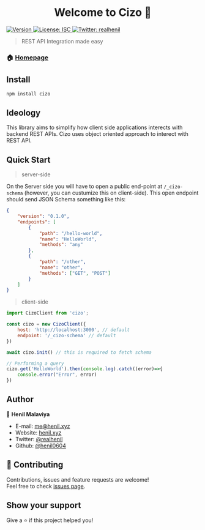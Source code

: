 <h1 align="center">Welcome to Cizo 👋</h1>
<p>
  <a href="https://www.npmjs.com/package/cizo" target="_blank">
    <img alt="Version" src="https://img.shields.io/npm/v/cizo.svg">
  </a>
  <a href="#" target="_blank">
    <img alt="License: ISC" src="https://img.shields.io/badge/License-ISC-yellow.svg" />
  </a>
  <a href="https://twitter.com/realhenil" target="_blank">
    <img alt="Twitter: realhenil" src="https://img.shields.io/twitter/follow/realhenil.svg?style=social" />
  </a>
</p>

> REST API Integration made easy

### 🏠 [Homepage](https://github.com/henil0604/cizo#readme)

## Install

```sh
npm install cizo
```

## Ideology

This library aims to simplify how client side applications interects with backend REST APIs. Cizo uses object oriented approach to interect with REST API.

## Quick Start

> server-side

On the Server side you will have to open a public end-point at `/_cizo-schema` (however, you can custumize this on client-side). This open endpoint should send JSON Schema something like this: 

```json
{
    "version": "0.1.0",
    "endpoints": [
        {
            "path": "/hello-world",
            "name": "HelloWorld",
            "methods": "any"
        },
        {
            "path": "/other",
            "name": "other",
            "methods": ["GET", "POST"]
        }
    ]
}
```

> client-side
```js
import CizoClient from 'cizo';

const cizo = new CizoClient({
    host: 'http://localhost:3000', // default
    endpoint: '/_cizo-schema' // default
})

await cizo.init() // this is required to fetch schema

// Performing a query
cizo.get('HelloWorld').then(console.log).catch((error)=>{
    console.error("Error", error)
})

```


## Author

👤 **Henil Malaviya**

* E-mail: [me@henil.xyz](mailto:me@henil.xyz)
* Website: [henil.xyz](https://henil.xyz)
* Twitter: [@realhenil](https://twitter.com/realhenil)
* Github: [@henil0604](https://github.com/henil0604)

## 🤝 Contributing

Contributions, issues and feature requests are welcome!<br />Feel free to check [issues page](https://github.com/henil0604/filic/issues). 

## Show your support

Give a ⭐️ if this project helped you!
